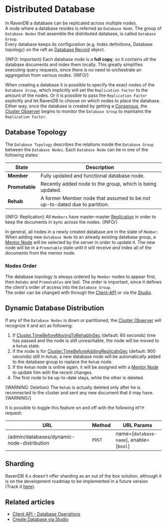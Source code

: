 # Distributed Database

In RavenDB a database can be replicated across multiple nodes.  
A node where a database resides is referred as `Database Node`. The group of `Database Nodes` that assemble the distributed database, is called `Database Group`.   
Every database keeps its configuration (e.g. Index definitions, Database topology) on the raft as [Database Record](../../../client-api/operations/server-wide/create-database) object.

{INFO: Important}
Each database node is a **full copy**, so it contains _all_ the database documents and index them locally. This greatly simplifies executing query requests, since there is no need to orchestrate an aggregation from various nodes. 
{INFO/}

When creating a database it is possible to specify the exact nodes of the `Database Group`, which implicitly will set the `Replication Factor` to the amount of the nodes. Or it is possible to pass the `Replication Factor` explicitly and let RavenDB to choose on which nodes to place the database.  
Either way, once the database is created by getting a [Consensus](./../../server/clustering/rachis/consensus-operations), the [Cluster Observer](../../../server/distribution/cluster-observer) begins to monitor the `Database Group` to maintains the `Replication Factor`.

## Database Topology
The `Database Topology` describes the relations inside the `Database Group` between the `Database Nodes`.
Each `Database Node` can be in one of the following states:

| State | Description |
| - | - |
| **Member** | Fully updated and functional database node. |
| **Promotable** | Recently added node to the group, which is being updated. |
| **Rehab** | A former Member node that assumed to be _not_ up-to-dated due to partition. |

{INFO: Replication}
All `Members` have master-master [Replication](../../../server/clustering/replication/replication) in order to keep the documents in sync across the nodes.
{INFO/}

In general, all nodes in a newly created database are in the state of `Member`.  
When adding new `Database Node` to an already existing database group, a [Mentor Node](../../../server/clustering/distribution/database-tasks#mentor-node) will be selected by the server in order to update it. The new node will be in a `Promotable` state until it will receive _and_ index all of the documents from the mentor node.

### Nodes Order

The database topology is always ordered by `Member` nodes to appear first, then `Rehabs` and `Promotables` are last. 
The order is important, since it defines the client's order of access into the `Database Group`.  
The order can be changed with through the [Client-API](../../../client-api/operations/server-wide/reorder-database-members-operation) or via the [Studio](../../../studio/database/settings/manage-database-group#database-group-topology---actions).

## Dynamic Database Distribution
If any of the `Database Nodes` is down or partitioned, the [Cluster Observer](../../../server/distribution/cluster-observer) will recognize it and act as following:

1. If [Cluster.TimeBeforeMovingToRehabInSec](../../../server/configuration/cluster-configuration#cluster.timebeforemovingtorehabinsec) (default: 60 seconds) time has passed and the node is still unreachable, the node will be moved to a `Rehab` state.
2. If the node is for [Cluster.TimeBeforeAddingReplicaInSec](../../../server/configuration/cluster-configuration#cluster.timebeforeaddingreplicainsec) (default: 900 seconds) still in `Rehab`, a new database node will be automatically added to the database group to replace the `Rehab` node.
3. If the `Rehab` node is online again, it will be assigned with a [Mentor Node](../../../server/clustering/distribution/database-tasks#mentor-node) to update him with the recent changes.
4. The first node to be up-to-date stays, while the other is deleted.

{WARNING: Deletion}
The `Rehab` is actually deleted only after he is reconnected to the cluster and sent any new document that it may have. 
{WARNING/}

It is possible to toggle this feature on and off with the following `HTTP` request:

| URL | Method | URL Params |
| - | - | - |
| /admin/databases/dynamic-node-distribution | `POST` | name=[`database-name`], enable=[`bool`] |
 

## Sharding

RavenDB 4.x doesn't offer sharding as an out of the box solution, although it is on the development roadmap to be implemented in a future version (Track it [here](http://issues.hibernatingrhinos.com/issue/RavenDB-8115)).  

## Related articles 
- [Client API - Database Operations](../../../client-api/operations/server-wide)
- [Create Database via Studio](../../../studio/server/databases/create-new-database/general-flow)
